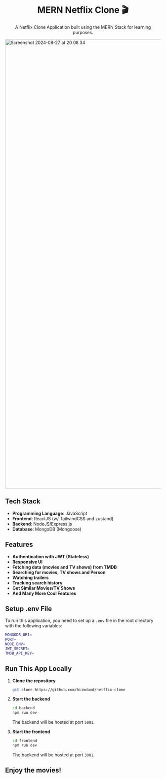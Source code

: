 <h1 align="center">MERN Netflix Clone 🎬</h1>

<p align="center"> A Netflix Clone Application built using the MERN Stack for learning purposes.</p>
<img width="1455" alt="Screenshot 2024-08-27 at 20 08 34" src="https://github.com/user-attachments/assets/c760ede3-89a5-46d4-a13a-b8e5d0f135d5">

## Tech Stack

- **Programming Language**: JavaScript
- **Frontend**: ReactJS (w/ TailwindCSS and zustand)
- **Backend**: NodeJS/Express.js
- **Database**: MongoDB (Mongoose)

## Features

- **Authentication with JWT (Stateless)**
- **Responsive UI**
- **Fetching data (movies and TV shows) from TMDB**
- **Searching for movies, TV shows and Person**
- **Watching trailers**
- **Tracking search history**
- **Get Similar Movies/TV Shows**
- **And Many More Cool Features**

## Setup .env File

To run this application, you need to set up a `.env` file in the root directory with the following variables:

```bash
MONGODB_URI=
PORT=
NODE_ENV=
JWT_SECRET=
TMDB_API_KEY=
```

## Run This App Locally

1. **Clone the repository**

   ```bash
   git clone https://github.com/hiimdaxd/netflix-clone
   ```

2. **Start the backend**

   ```bash
   cd backend
   npm run dev
   ```

   The backend will be hosted at port `5001`.

3. **Start the frontend**

   ```bash
   cd frontend
   npm run dev
   ```

   The backend will be hosted at port `3001`.

## Enjoy the movies!
